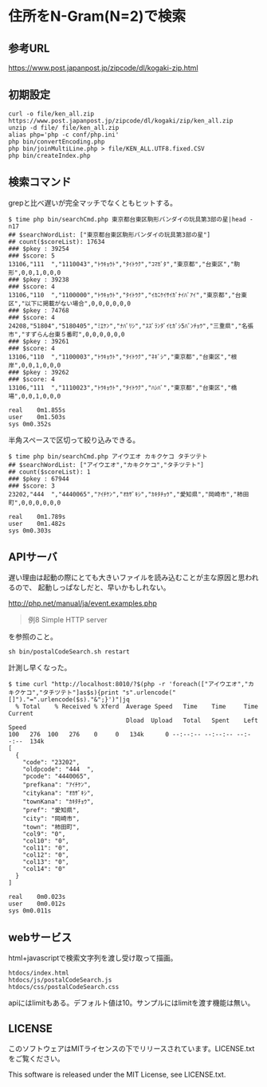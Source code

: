 # 住所をN-Gram(N=2)で検索

## 参考URL

https://www.post.japanpost.jp/zipcode/dl/kogaki-zip.html

## 初期設定

    curl -o file/ken_all.zip https://www.post.japanpost.jp/zipcode/dl/kogaki/zip/ken_all.zip
    unzip -d file/ file/ken_all.zip
    alias php='php -c conf/php.ini'
    php bin/convertEncoding.php
    php bin/joinMultiLine.php > file/KEN_ALL.UTF8.fixed.CSV
    php bin/createIndex.php

## 検索コマンド

grepと比べ遅いが完全マッチでなくともヒットする。

    $ time php bin/searchCmd.php 東京都台東区駒形バンダイの玩具第3部の星|head -n17
    ## $searchWordList: ["東京都台東区駒形バンダイの玩具第3部の星"]
    ## count($scoreList): 17634
    ### $pkey : 39254
    ### $score: 5
    13106,"111  ","1110043","ﾄｳｷｮｳﾄ","ﾀｲﾄｳｸ","ｺﾏｶﾞﾀ","東京都","台東区","駒形",0,0,1,0,0,0
    ### $pkey : 39238
    ### $score: 4
    13106,"110  ","1100000","ﾄｳｷｮｳﾄ","ﾀｲﾄｳｸ","ｲｶﾆｹｲｻｲｶﾞﾅｲﾊﾞｱｲ","東京都","台東区","以下に掲載がない場合",0,0,0,0,0,0
    ### $pkey : 74768
    ### $score: 4
    24208,"51804","5180405","ﾐｴｹﾝ","ﾅﾊﾞﾘｼ","ｽｽﾞﾗﾝﾀﾞｲﾋｶﾞｼ5ﾊﾞﾝﾁｮｳ","三重県","名張市","すずらん台東５番町",0,0,0,0,0,0
    ### $pkey : 39261
    ### $score: 4
    13106,"110  ","1100003","ﾄｳｷｮｳﾄ","ﾀｲﾄｳｸ","ﾈｷﾞｼ","東京都","台東区","根岸",0,0,1,0,0,0
    ### $pkey : 39262
    ### $score: 4
    13106,"111  ","1110023","ﾄｳｷｮｳﾄ","ﾀｲﾄｳｸ","ﾊｼﾊﾞ","東京都","台東区","橋場",0,0,1,0,0,0
    
    real	0m1.855s
    user	0m1.503s
    sys	0m0.352s

半角スペースで区切って絞り込みできる。

    $ time php bin/searchCmd.php アイウエオ カキクケコ タチツテト
    ## $searchWordList: ["アイウエオ","カキクケコ","タチツテト"]
    ## count($scoreList): 1
    ### $pkey : 67944
    ### $score: 3
    23202,"444  ","4440065","ｱｲﾁｹﾝ","ｵｶｻﾞｷｼ","ｶｷﾀﾁｮｳ","愛知県","岡崎市","柿田町",0,0,0,0,0,0
    
    real	0m1.789s
    user	0m1.482s
    sys	0m0.303s

## APIサーバ

遅い理由は起動の際にとても大きいファイルを読み込むことが主な原因と思われるので、
起動しっぱなしだと、早いかもしれない。

http://php.net/manual/ja/event.examples.php

> 例8 Simple HTTP server

を参照のこと。

    sh bin/postalCodeSearch.sh restart

計測し早くなった。

    $ time curl "http://localhost:8010/?$(php -r 'foreach(["アイウエオ","カキクケコ","タチツテト"]as$s){print "s".urlencode("[]")."=".urlencode($s)."&";}')"|jq
      % Total    % Received % Xferd  Average Speed   Time    Time     Time  Current
                                     Dload  Upload   Total   Spent    Left  Speed
    100   276  100   276    0     0   134k      0 --:--:-- --:--:-- --:--:--  134k
    [
      {
        "code": "23202",
        "oldpcode": "444  ",
        "pcode": "4440065",
        "prefkana": "ｱｲﾁｹﾝ",
        "citykana": "ｵｶｻﾞｷｼ",
        "townKana": "ｶｷﾀﾁｮｳ",
        "pref": "愛知県",
        "city": "岡崎市",
        "town": "柿田町",
        "col9": "0",
        "col10": "0",
        "col11": "0",
        "col12": "0",
        "col13": "0",
        "col14": "0"
      }
    ]
    
    real	0m0.023s
    user	0m0.012s
    sys	0m0.011s


## webサービス

html+javascriptで検索文字列を渡し受け取って描画。

    htdocs/index.html
    htdocs/js/postalCodeSearch.js
    htdocs/css/postalCodeSearch.css

apiにはlimitもある。デフォルト値は10。サンプルにはlimitを渡す機能は無い。

## LICENSE

このソフトウェアはMITライセンスの下でリリースされています。LICENSE.txtをご覧ください。

This software is released under the MIT License, see LICENSE.txt.
